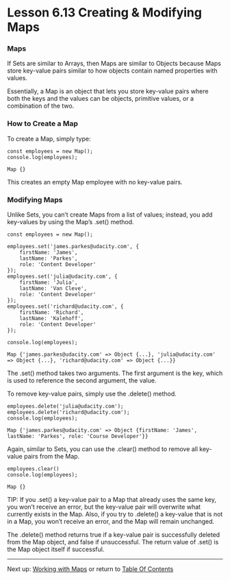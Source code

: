 # Lesson 6.13 Creating & Modifying Maps

### Maps
If Sets are similar to Arrays, then Maps are similar to Objects because Maps store key-value pairs similar to how objects contain named properties with values.

Essentially, a Map is an object that lets you store key-value pairs where both the keys and the values can be objects, primitive values, or a combination of the two.

### How to Create a Map
To create a Map, simply type:
```
const employees = new Map();
console.log(employees);
```
    Map {}

This creates an empty Map employee with no key-value pairs.

### Modifying Maps
Unlike Sets, you can’t create Maps from a list of values; instead, you add key-values by using the Map’s .set() method.
```
const employees = new Map();

employees.set('james.parkes@udacity.com', { 
    firstName: 'James',
    lastName: 'Parkes',
    role: 'Content Developer' 
});
employees.set('julia@udacity.com', {
    firstName: 'Julia',
    lastName: 'Van Cleve',
    role: 'Content Developer'
});
employees.set('richard@udacity.com', {
    firstName: 'Richard',
    lastName: 'Kalehoff',
    role: 'Content Developer'
});

console.log(employees);
```
    Map {'james.parkes@udacity.com' => Object {...}, 'julia@udacity.com' => Object {...}, 'richard@udacity.com' => Object {...}}

The .set() method takes two arguments. The first argument is the key, which is used to reference the second argument, the value.

To remove key-value pairs, simply use the .delete() method.
```
employees.delete('julia@udacity.com');
employees.delete('richard@udacity.com');
console.log(employees);
```
    Map {'james.parkes@udacity.com' => Object {firstName: 'James', lastName: 'Parkes', role: 'Course Developer'}}

Again, similar to Sets, you can use the .clear() method to remove all key-value pairs from the Map.
```
employees.clear()
console.log(employees);
```
    Map {}

TIP: If you .set() a key-value pair to a Map that already uses the same key, you won’t receive an error, but the key-value pair will overwrite what currently exists in the Map. Also, if you try to .delete() a key-value that is not in a Map, you won’t receive an error, and the Map will remain unchanged.

The .delete() method returns true if a key-value pair is successfully deleted from the Map object, and false if unsuccessful. The return value of .set() is the Map object itself if successful.

- - -
Next up: [Working with Maps](ND024_Part3_Lesson06_14.md) or return to [Table Of Contents](./ND024_TableOfContents.md)
